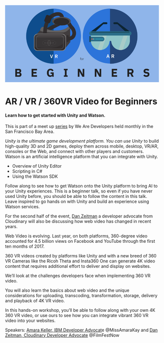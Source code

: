# ![](/assets/ar-vr-header.png)

# AR / VR / 360VR Video for Beginners

#### Learn how to get started with Unity and Watson.

This is part of a meet up [series](https://www.eventbrite.com/e/arvr-for-beginners-meetup-tickets-42659330205) by We Are Developers held monthly in the San Francisco Bay Area.

_Unity is the ultimate game development platform. You can use Unity_ to build high-quality 3D and 2D games, deploy them across mobile, desktop, VR/AR, consoles or the Web, and connect with other players and customers. Watson is an artificial intelligence platform that you can integrate with Unity.

* Overview of Unity Editor
* Scripting in C\#
* Using the Watson SDK

Follow along to see how to get Watson onto the Unity platform to bring AI to your Unity experiences. This is a beginner talk, so even if you have never used Unity before, you should be able to follow the content in this talk. Leave inspired to go hands on with Unity and build an experience using Watson services.

For the second half of the event, [Dan Zeitman](https://www.linkedin.com/in/dzeitman/) a developer advocate from Cloudinary will also be discussing how web video has changed in recent years.

Web Video is evolving. Last year, on both platforms, 360-degree video accounted for 4.5 billion views on Facebook and YouTube through the first ten months of 2017.

360 VR videos created by platforms like Unity and with a new breed of 360 VR Cameras like the Ricoh Theta and Insta360 One can generate 4K video content that requires additional effort to deliver and display on websites.

We’ll look at the challenges developers face when implementing 360 VR video.

You will also learn the basics about web video and the unique considerations for uploading, transcoding, transformation, storage, delivery and playback of 4K VR video.

In this hands-on workshop, you’ll be able to follow along with your own 4K 360 VR video, or use ours to see how you can integrate vibrant 360 VR video into your websites.

Speakers: [Amara Keller, IBM Developer Advocat](https://www.linkedin.com/in/amara-keller-01676568/)e @MissAmaraKay and [Dan Zeitman, Cloudinary Developer Advocate](https://www.linkedin.com/in/dzeitman/) @FilmFestNow

